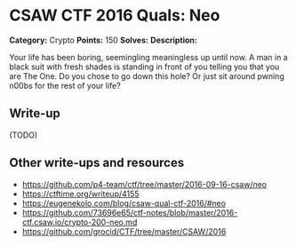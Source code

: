 # CSAW CTF 2016 Quals: Neo

**Category:** Crypto
**Points:** 150
**Solves:**
**Description:**

Your life has been boring, seemingling meaningless up until now. A man in a black suit with fresh shades is standing in front of you telling you that you are The One. Do you chose to go down this hole? Or just sit around pwning n00bs for the rest of your life?

## Write-up

(TODO)

## Other write-ups and resources

* https://github.com/p4-team/ctf/tree/master/2016-09-16-csaw/neo
* https://ctftime.org/writeup/4155
* https://eugenekolo.com/blog/csaw-qual-ctf-2016/#neo
* https://github.com/73696e65/ctf-notes/blob/master/2016-ctf.csaw.io/crypto-200-neo.md
* https://github.com/grocid/CTF/tree/master/CSAW/2016
